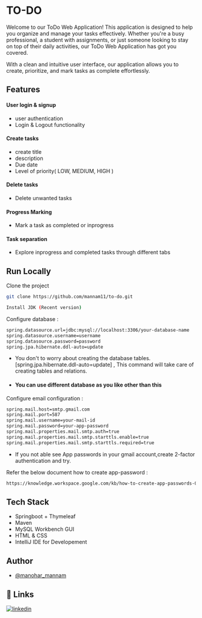 
# TO-DO

Welcome to our ToDo Web Application! This application is designed to help you organize and manage your tasks effectively. Whether you're a busy professional, a student with assignments, or just someone looking to stay on top of their daily activities, our ToDo Web Application has got you covered.

With a clean and intuitive user interface, our application allows you to create, prioritize, and mark tasks as complete effortlessly.


## Features

#### User login & signup
- user authentication 
- Login & Logout functionality
#### Create tasks
- create title
- description
- Due date
- Level of priority( LOW, MEDIUM, HIGH )

#### Delete tasks
- Delete unwanted tasks

#### Progress Marking
- Mark a task as completed or inprogress

#### Task separation
- Explore inprogress and completed tasks through different tabs


## Run Locally


Clone the project

```bash
git clone https://github.com/mannam11/to-do.git
```

```bash
Install JDK (Recent version)
```
Configure database : 

```bash
spring.datasource.url=jdbc:mysql://localhost:3306/your-database-name
spring.datasource.username=username
spring.datasource.password=password
spring.jpa.hibernate.ddl-auto=update
```
- You don't to worry about creating the database tables. [spring.jpa.hibernate.ddl-auto=update] , This command will take care of creating tables and relations.

- #### You can use different database as you like other than this

Configure email configuration : 

```bash
spring.mail.host=smtp.gmail.com
spring.mail.port=587
spring.mail.username=your-mail-id
spring.mail.password=your-app-password
spring.mail.properties.mail.smtp.auth=true
spring.mail.properties.mail.smtp.starttls.enable=true
spring.mail.properties.mail.smtp.starttls.required=true
```
- If you not able see App passwords in your gmail account,create 2-factor authentication and try. 

Refer the below document how to create app-password :
```bash
https://knowledge.workspace.google.com/kb/how-to-create-app-passwords-000009237
```





## Tech Stack

- Springboot + Thymeleaf
- Maven
- MySQL Workbench GUI
- HTML & CSS
- IntelliJ IDE for Developement



## Author

- [@manohar_mannam](https://github.com/mannam11)


## 🔗 Links 
[![linkedin](https://img.shields.io/badge/linkedin-0A66C2?style=for-the-badge&logo=linkedin&logoColor=white)](https://www.linkedin.com/in/manohar-mannam/)  

